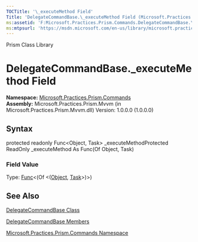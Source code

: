 ```yaml
---
TOCTitle: '\_executeMethod Field'
Title: 'DelegateCommandBase.\_executeMethod Field (Microsoft.Practices.Prism.Commands)'
ms:assetid: 'F:Microsoft.Practices.Prism.Commands.DelegateCommandBase.\_executeMethod'
ms:mtpsurl: 'https://msdn.microsoft.com/en-us/library/microsoft.practices.prism.commands.delegatecommandbase._executemethod(v=pandp.50)'
---
```


Prism Class Library

DelegateCommandBase.\_executeMethod Field
=============================================

**Namespace:** [Microsoft.Practices.Prism.Commands](https://msdn.microsoft.com/library/microsoft.practices.prism.commands)
**Assembly:** Microsoft.Practices.Prism.Mvvm (in Microsoft.Practices.Prism.Mvvm.dll) Version: 1.0.0.0 (1.0.0.0)

## Syntax


protected readonly Func&lt;Object, Task&gt; \_executeMethodProtected ReadOnly \_executeMethod As Func(Of Object, Task)
### Field Value

Type: [Func](http://msdn.microsoft.com/en-us/library/bb549151)&lt;(Of &lt;([Object](http://msdn.microsoft.com/en-us/library/e5kfa45b), [Task](http://msdn.microsoft.com/en-us/library/dd235678)&gt;)&gt;)

See Also
--------


[DelegateCommandBase Class](https://msdn.microsoft.com/library/microsoft.practices.prism.commands.delegatecommandbase)

[DelegateCommandBase Members](https://msdn.microsoft.com/allmembers.t:microsoft.practices.prism.commands.delegatecommandbase)

[Microsoft.Practices.Prism.Commands Namespace](https://msdn.microsoft.com/library/microsoft.practices.prism.commands)
